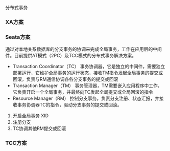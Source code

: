 分布式事务


### XA方案

### Seata方案
通过对本地关系数据库的分支事务的协调来完成全局事务，工作在应用层的中间件。目前提供AT模式（2PC）及TCC模式的分布式事务解决方案。

- Transaction Coordinator（TC） 事务协调器，它是独立的中间件，需要独立部署运行，它维护全局事务的运行状态，接收TM指令发起全局事务的提交或回滚，负责与RM通信协调各各分支事务的提交或回滚
- Transaction Manager（TM） 事务管理器，TM需要嵌入应用程序中工作，它负责开启一个全局事务，并最终向TC发起全局提交或全局回滚的指令
- Resource Manager（RM） 控制分支事务，负责分支注册、状态汇报，并接收事务协调器TC的指令，驱动分支事务的提交或回滚。


1. 开启全局事务 XID
2. 注册分支
3. TC协调其他RM提交或回滚

### TCC方案
